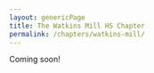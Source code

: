 ```yaml
---
layout: genericPage
title: The Watkins Mill HS Chapter
permalink: /chapters/watkins-mill/
---
```


Coming soon!